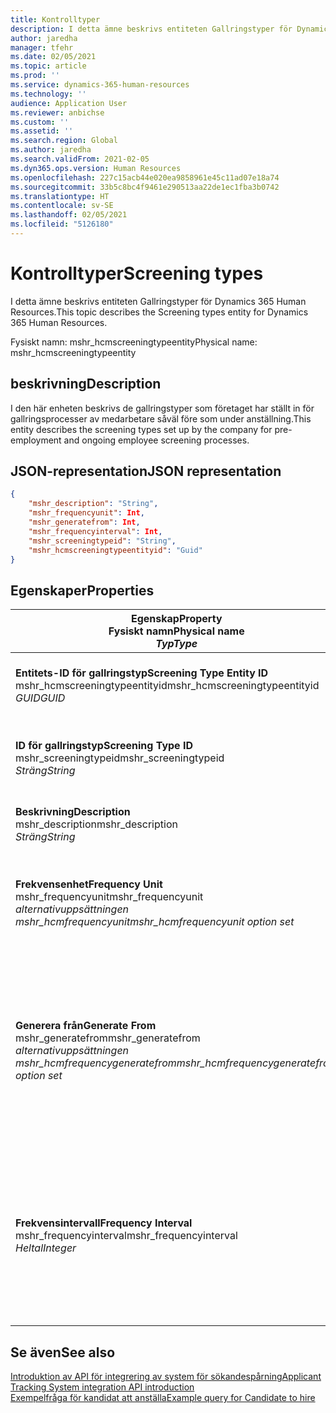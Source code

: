 ```yaml
---
title: Kontrolltyper
description: I detta ämne beskrivs entiteten Gallringstyper för Dynamics 365 Human Resources.
author: jaredha
manager: tfehr
ms.date: 02/05/2021
ms.topic: article
ms.prod: ''
ms.service: dynamics-365-human-resources
ms.technology: ''
audience: Application User
ms.reviewer: anbichse
ms.custom: ''
ms.assetid: ''
ms.search.region: Global
ms.author: jaredha
ms.search.validFrom: 2021-02-05
ms.dyn365.ops.version: Human Resources
ms.openlocfilehash: 227c15acb44e020ea9858961e45c11ad07e18a74
ms.sourcegitcommit: 33b5c8bc4f9461e290513aa22de1ec1fba3b0742
ms.translationtype: HT
ms.contentlocale: sv-SE
ms.lasthandoff: 02/05/2021
ms.locfileid: "5126180"
---
```

# <a name="screening-types"></a><span data-ttu-id="d0f21-103">Kontrolltyper</span><span class="sxs-lookup"><span data-stu-id="d0f21-103">Screening types</span></span>

<span data-ttu-id="d0f21-104">I detta ämne beskrivs entiteten Gallringstyper för Dynamics 365 Human Resources.</span><span class="sxs-lookup"><span data-stu-id="d0f21-104">This topic describes the Screening types entity for Dynamics 365 Human Resources.</span></span>

<span data-ttu-id="d0f21-105">Fysiskt namn: mshr_hcmscreeningtypeentity</span><span class="sxs-lookup"><span data-stu-id="d0f21-105">Physical name: mshr_hcmscreeningtypeentity</span></span>

## <a name="description"></a><span data-ttu-id="d0f21-106">beskrivning</span><span class="sxs-lookup"><span data-stu-id="d0f21-106">Description</span></span>

<span data-ttu-id="d0f21-107">I den här enheten beskrivs de gallringstyper som företaget har ställt in för gallringsprocesser av medarbetare såväl före som under anställning.</span><span class="sxs-lookup"><span data-stu-id="d0f21-107">This entity describes the screening types set up by the company for pre-employment and ongoing employee screening processes.</span></span>

## <a name="json-representation"></a><span data-ttu-id="d0f21-108">JSON-representation</span><span class="sxs-lookup"><span data-stu-id="d0f21-108">JSON representation</span></span>

```json
{
    "mshr_description": "String",
    "mshr_frequencyunit": Int,
    "mshr_generatefrom": Int,
    "mshr_frequencyinterval": Int,
    "mshr_screeningtypeid": "String",
    "mshr_hcmscreeningtypeentityid": "Guid"
}
```

## <a name="properties"></a><span data-ttu-id="d0f21-109">Egenskaper</span><span class="sxs-lookup"><span data-stu-id="d0f21-109">Properties</span></span>

| <span data-ttu-id="d0f21-110">Egenskap</span><span class="sxs-lookup"><span data-stu-id="d0f21-110">Property</span></span><br><span data-ttu-id="d0f21-111">**Fysiskt namn**</span><span class="sxs-lookup"><span data-stu-id="d0f21-111">**Physical name**</span></span><br><span data-ttu-id="d0f21-112">**_Typ_**</span><span class="sxs-lookup"><span data-stu-id="d0f21-112">**_Type_**</span></span> | <span data-ttu-id="d0f21-113">Använd</span><span class="sxs-lookup"><span data-stu-id="d0f21-113">Use</span></span> | <span data-ttu-id="d0f21-114">beskrivning</span><span class="sxs-lookup"><span data-stu-id="d0f21-114">Description</span></span> |
| --- | --- | --- |
| <span data-ttu-id="d0f21-115">**Entitets-ID för gallringstyp**</span><span class="sxs-lookup"><span data-stu-id="d0f21-115">**Screening Type Entity ID**</span></span><br><span data-ttu-id="d0f21-116">mshr_hcmscreeningtypeentityid</span><span class="sxs-lookup"><span data-stu-id="d0f21-116">mshr_hcmscreeningtypeentityid</span></span><br><span data-ttu-id="d0f21-117">*GUID*</span><span class="sxs-lookup"><span data-stu-id="d0f21-117">*GUID*</span></span> | <span data-ttu-id="d0f21-118">Skrivskydd</span><span class="sxs-lookup"><span data-stu-id="d0f21-118">Read-only</span></span><br><span data-ttu-id="d0f21-119">Obligatoriskt</span><span class="sxs-lookup"><span data-stu-id="d0f21-119">Required</span></span><br><span data-ttu-id="d0f21-120">Systemgenererad</span><span class="sxs-lookup"><span data-stu-id="d0f21-120">System-generated</span></span> | <span data-ttu-id="d0f21-121">Unik, primär identifierare för posten för gallringstyp.</span><span class="sxs-lookup"><span data-stu-id="d0f21-121">Unique primary identifier for the screening type record.</span></span> |
| <span data-ttu-id="d0f21-122">**ID för gallringstyp**</span><span class="sxs-lookup"><span data-stu-id="d0f21-122">**Screening Type ID**</span></span><br><span data-ttu-id="d0f21-123">mshr_screeningtypeid</span><span class="sxs-lookup"><span data-stu-id="d0f21-123">mshr_screeningtypeid</span></span><br><span data-ttu-id="d0f21-124">*Sträng*</span><span class="sxs-lookup"><span data-stu-id="d0f21-124">*String*</span></span> | <span data-ttu-id="d0f21-125">Skrivskydd</span><span class="sxs-lookup"><span data-stu-id="d0f21-125">Read/write</span></span><br><span data-ttu-id="d0f21-126">Obligatoriskt</span><span class="sxs-lookup"><span data-stu-id="d0f21-126">Required</span></span> | <span data-ttu-id="d0f21-127">Användardefinierad, unik identifierare för gallringstyp.</span><span class="sxs-lookup"><span data-stu-id="d0f21-127">User-defined unique identifier for the screening type.</span></span> |
| <span data-ttu-id="d0f21-128">**Beskrivning**</span><span class="sxs-lookup"><span data-stu-id="d0f21-128">**Description**</span></span><br><span data-ttu-id="d0f21-129">mshr_description</span><span class="sxs-lookup"><span data-stu-id="d0f21-129">mshr_description</span></span><br><span data-ttu-id="d0f21-130">*Sträng*</span><span class="sxs-lookup"><span data-stu-id="d0f21-130">*String*</span></span> | <span data-ttu-id="d0f21-131">Skrivskydd</span><span class="sxs-lookup"><span data-stu-id="d0f21-131">Read/write</span></span><br><span data-ttu-id="d0f21-132">Obligatoriskt</span><span class="sxs-lookup"><span data-stu-id="d0f21-132">Required</span></span> | <span data-ttu-id="d0f21-133">Beskrivningen av gallringstypen.</span><span class="sxs-lookup"><span data-stu-id="d0f21-133">The description of the screening type.</span></span> |
| <span data-ttu-id="d0f21-134">**Frekvensenhet**</span><span class="sxs-lookup"><span data-stu-id="d0f21-134">**Frequency Unit**</span></span><br><span data-ttu-id="d0f21-135">mshr_frequencyunit</span><span class="sxs-lookup"><span data-stu-id="d0f21-135">mshr_frequencyunit</span></span><br><span data-ttu-id="d0f21-136">*alternativuppsättningen mshr_hcmfrequencyunit*</span><span class="sxs-lookup"><span data-stu-id="d0f21-136">*mshr_hcmfrequencyunit option set*</span></span> | <span data-ttu-id="d0f21-137">Skrivskydd</span><span class="sxs-lookup"><span data-stu-id="d0f21-137">Read/write</span></span><br><span data-ttu-id="d0f21-138">Obligatoriskt</span><span class="sxs-lookup"><span data-stu-id="d0f21-138">Required</span></span> | <span data-ttu-id="d0f21-139">Beskriver hur ofta gallring måste utföras för den tilldelade personen.</span><span class="sxs-lookup"><span data-stu-id="d0f21-139">Describes the frequency with which the screening must be completed for the assigned person.</span></span> |
| <span data-ttu-id="d0f21-140">**Generera från**</span><span class="sxs-lookup"><span data-stu-id="d0f21-140">**Generate From**</span></span><br><span data-ttu-id="d0f21-141">mshr_generatefrom</span><span class="sxs-lookup"><span data-stu-id="d0f21-141">mshr_generatefrom</span></span><br><span data-ttu-id="d0f21-142">*alternativuppsättningen mshr_hcmfrequencygeneratefrom*</span><span class="sxs-lookup"><span data-stu-id="d0f21-142">*mshr_hcmfrequencygeneratefrom option set*</span></span> | <span data-ttu-id="d0f21-143">Skrivskydd</span><span class="sxs-lookup"><span data-stu-id="d0f21-143">Read-write</span></span><br><span data-ttu-id="d0f21-144">Obligatoriskt</span><span class="sxs-lookup"><span data-stu-id="d0f21-144">Required</span></span> | <span data-ttu-id="d0f21-145">Om värdet Frekvens är något annat än "Endast vid en tidpunkt" avgör värdet GenerateFrom det datum från vilket nästa gallringshändelse ska beräknas.</span><span class="sxs-lookup"><span data-stu-id="d0f21-145">If the Frequency value is any value other than “One-time only”, the GenerateFrom value determines the date from which to calculate the next screening event.</span></span> |
| <span data-ttu-id="d0f21-146">**Frekvensintervall**</span><span class="sxs-lookup"><span data-stu-id="d0f21-146">**Frequency Interval**</span></span><br><span data-ttu-id="d0f21-147">mshr_frequencyinterval</span><span class="sxs-lookup"><span data-stu-id="d0f21-147">mshr_frequencyinterval</span></span><br><span data-ttu-id="d0f21-148">*Heltal*</span><span class="sxs-lookup"><span data-stu-id="d0f21-148">*Integer*</span></span> | <span data-ttu-id="d0f21-149">Skrivskydd</span><span class="sxs-lookup"><span data-stu-id="d0f21-149">Read-write</span></span><br><span data-ttu-id="d0f21-150">Obligatoriskt</span><span class="sxs-lookup"><span data-stu-id="d0f21-150">Required</span></span> | <span data-ttu-id="d0f21-151">Om värdet Frekvens är något annat än "Endast vid en tidpunkt" måste du definiera ett intervall för tidsenheterna mellan varje gallringshändelse.</span><span class="sxs-lookup"><span data-stu-id="d0f21-151">If the Frequency value is any value other than “One-time only”, you must define an interval for the units of time between each screening event.</span></span> |

## <a name="see-also"></a><span data-ttu-id="d0f21-152">Se även</span><span class="sxs-lookup"><span data-stu-id="d0f21-152">See also</span></span>

[<span data-ttu-id="d0f21-153">Introduktion av API för integrering av system för sökandespårning</span><span class="sxs-lookup"><span data-stu-id="d0f21-153">Applicant Tracking System integration API introduction</span></span>](hr-admin-integration-ats-api-introduction.md)<br>
[<span data-ttu-id="d0f21-154">Exempelfråga för kandidat att anställa</span><span class="sxs-lookup"><span data-stu-id="d0f21-154">Example query for Candidate to hire</span></span>](hr-admin-integration-ats-api-candidate-to-hire-example-query.md)
